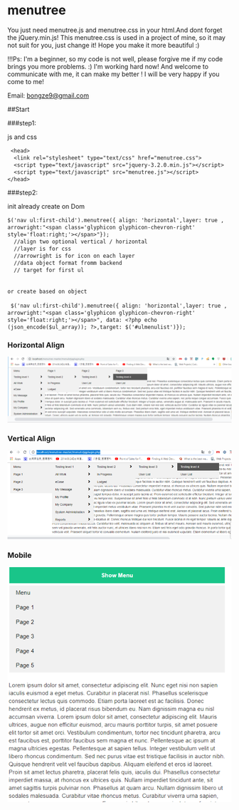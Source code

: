 # menutree

You just need menutree.js and menutree.css in your html.And dont forget the jQuery.min.js! This menutree.css is used in a project of mine, so it may not suit for you, just change it! Hope you make it more beautiful :)

!!!Ps: I'm a beginner, so my code is not well, please forgive me if my code brings you more problems. :) I'm working hard now! And welcome to communicate with me, it can make my better ! I will be very happy if you come to me!


Email: bongze9@gmail.com


##Start

###step1:

js and css<br/>
```
 <head>
  <link rel="stylesheet" type="text/css" href="menutree.css">
  <script type="text/javascript" src="jquery-3.2.0.min.js"></script>
  <script type="text/javascript" src="menutree.js"></script>
</head> 
  ```


###step2:

init
already create on Dom

    $('nav ul:first-child').menutree({ align: 'horizontal',layer: true , arrowright:"<span class='glyphicon glyphicon-chevron-right' style='float:right;'></span>"});
      //align two optional vertical / horizontal 
      //layer is for css 
      //arrowright is for icon on each layer
      //data object format fromm backend
      // target for first ul
  
    
    or create based on object
    
     $('nav ul:first-child').menutree({ align: 'horizontal',layer: true , arrowright:"<span class='glyphicon glyphicon-chevron-right' style='float:right;'></span>", data: <?php echo (json_encode($ul_array)); ?>,target: $('#ulmenulist')});


### Horizontal Align
![ScreenShot](https://github.com/jacksonbong/menutree/blob/master/horizontal.png)

### Vertical Align
![ScreenShot](https://github.com/jacksonbong/menutree/blob/master/treemenuvertical.png)

### Mobile
![ScreenShot](https://github.com/jacksonbong/menutree/blob/master/mobile.PNG)


